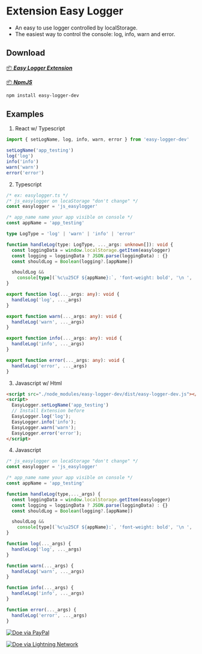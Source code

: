 # Extension Easy Logger
- An easy to use logger controlled by localStorage.
- The easiest way to control the console: log, info, warn and error.


## Download
[ 📦 ***Easy Logger Extension***](https://chromewebstore.google.com/detail/easy-logger/enoegidahmndmbflkcnanembemogpddp)

[ 📦 ***NpmJS***](https://www.npmjs.com/package/easy-logger-dev)

```bash
npm install easy-logger-dev
```

## Examples
1. React w/ Typescript
```ts
import { setLogName, log, info, warn, error } from 'easy-logger-dev'

setLogName('app_testing')
log('log')
info('info')
warn('warn')
error('error')
```
2. Typescript
```ts
/* ex: easylogger.ts */
/* js_easylogger on locaStorage "don't change" */
const easylogger = 'js_easylogger'

/* app_name name your app visible on console */
const appName = 'app_testing'

type LogType = 'log' | 'warn' | 'info' | 'error'

function handleLog(type: LogType, ..._args: unknown[]): void {
  const loggingData = window.localStorage.getItem(easylogger)
  const logging = loggingData ? JSON.parse(loggingData) : {}
  const shouldLog = Boolean(logging?.[appName])

  shouldLog &&
    console[type](`%c\u25CF ${appName}:`, 'font-weight: bold', '\n ', ..._args)
}

export function log(..._args: any): void {
  handleLog('log', ..._args)
}

export function warn(..._args: any): void {
  handleLog('warn', ..._args)
}

export function info(..._args: any): void {
  handleLog('info', ..._args)
}

export function error(..._args: any): void {
  handleLog('error', ..._args)
}
```
3. Javascript w/ Html
```html
<script src="./node_modules/easy-logger-dev/dist/easy-logger-dev.js"></script>
<script>
  EasyLogger.setLogName('app_testing')
  // Install Extension before
  EasyLogger.log('log');
  EasyLogger.info('info');
  EasyLogger.warn('warn');
  EasyLogger.error('error');
</script>
```

4. Javascript
```js
/* js_easylogger on locaStorage "don't change" */
const easylogger = 'js_easylogger'

/* app_name name your app visible on console */
const appName = 'app_testing'

function handleLog(type,..._args) {
  const loggingData = window.localStorage.getItem(easylogger)
  const logging = loggingData ? JSON.parse(loggingData) : {}
  const shouldLog = Boolean(logging?.[appName])

  shouldLog &&
    console[type](`%c\u25CF ${appName}:`, 'font-weight: bold', '\n ', ..._args)
}

function log(..._args) {
  handleLog('log', ..._args)
}

function warn(..._args) {
  handleLog('warn', ..._args)
}

function info(..._args) {
  handleLog('info', ..._args)
}

function error(..._args) {
  handleLog('error', ..._args)
}
```

[![Doe via PayPal](https://img.shields.io/badge/Doe-via%20PayPal-blue)](https://www.paypal.com/donate/?hosted_button_id=SGZ4XU7T4GR7E)

[![Doe via Lightning Network](https://img.shields.io/badge/Doe-via%20Lightning%20Network-orange)](https://getalby.com/p/hiddenuuid)

